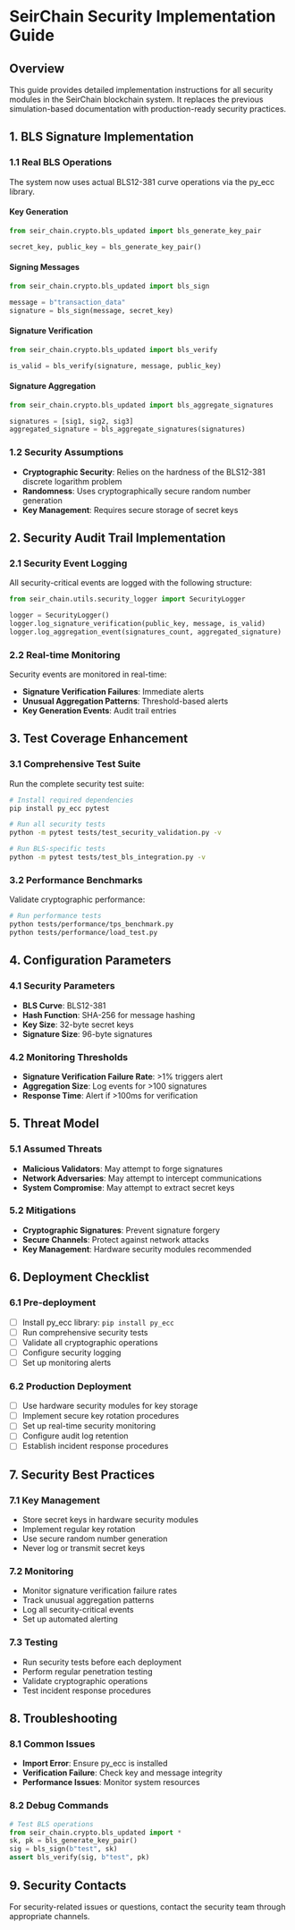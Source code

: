 # SeirChain Security Implementation Guide

## Overview
This guide provides detailed implementation instructions for all security modules in the SeirChain blockchain system. It replaces the previous simulation-based documentation with production-ready security practices.

## 1. BLS Signature Implementation

### 1.1 Real BLS Operations
The system now uses actual BLS12-381 curve operations via the py_ecc library.

#### Key Generation
```python
from seir_chain.crypto.bls_updated import bls_generate_key_pair

secret_key, public_key = bls_generate_key_pair()
```

#### Signing Messages
```python
from seir_chain.crypto.bls_updated import bls_sign

message = b"transaction_data"
signature = bls_sign(message, secret_key)
```

#### Signature Verification
```python
from seir_chain.crypto.bls_updated import bls_verify

is_valid = bls_verify(signature, message, public_key)
```

#### Signature Aggregation
```python
from seir_chain.crypto.bls_updated import bls_aggregate_signatures

signatures = [sig1, sig2, sig3]
aggregated_signature = bls_aggregate_signatures(signatures)
```

### 1.2 Security Assumptions
- **Cryptographic Security**: Relies on the hardness of the BLS12-381 discrete logarithm problem
- **Randomness**: Uses cryptographically secure random number generation
- **Key Management**: Requires secure storage of secret keys

## 2. Security Audit Trail Implementation

### 2.1 Security Event Logging
All security-critical events are logged with the following structure:

```python
from seir_chain.utils.security_logger import SecurityLogger

logger = SecurityLogger()
logger.log_signature_verification(public_key, message, is_valid)
logger.log_aggregation_event(signatures_count, aggregated_signature)
```

### 2.2 Real-time Monitoring
Security events are monitored in real-time:

- **Signature Verification Failures**: Immediate alerts
- **Unusual Aggregation Patterns**: Threshold-based alerts
- **Key Generation Events**: Audit trail entries

## 3. Test Coverage Enhancement

### 3.1 Comprehensive Test Suite
Run the complete security test suite:

```bash
# Install required dependencies
pip install py_ecc pytest

# Run all security tests
python -m pytest tests/test_security_validation.py -v

# Run BLS-specific tests
python -m pytest tests/test_bls_integration.py -v
```

### 3.2 Performance Benchmarks
Validate cryptographic performance:

```bash
# Run performance tests
python tests/performance/tps_benchmark.py
python tests/performance/load_test.py
```

## 4. Configuration Parameters

### 4.1 Security Parameters
- **BLS Curve**: BLS12-381
- **Hash Function**: SHA-256 for message hashing
- **Key Size**: 32-byte secret keys
- **Signature Size**: 96-byte signatures

### 4.2 Monitoring Thresholds
- **Signature Verification Failure Rate**: >1% triggers alert
- **Aggregation Size**: Log events for >100 signatures
- **Response Time**: Alert if >100ms for verification

## 5. Threat Model

### 5.1 Assumed Threats
- **Malicious Validators**: May attempt to forge signatures
- **Network Adversaries**: May attempt to intercept communications
- **System Compromise**: May attempt to extract secret keys

### 5.2 Mitigations
- **Cryptographic Signatures**: Prevent signature forgery
- **Secure Channels**: Protect against network attacks
- **Key Management**: Hardware security modules recommended

## 6. Deployment Checklist

### 6.1 Pre-deployment
- [ ] Install py_ecc library: `pip install py_ecc`
- [ ] Run comprehensive security tests
- [ ] Validate all cryptographic operations
- [ ] Configure security logging
- [ ] Set up monitoring alerts

### 6.2 Production Deployment
- [ ] Use hardware security modules for key storage
- [ ] Implement secure key rotation procedures
- [ ] Set up real-time security monitoring
- [ ] Configure audit log retention
- [ ] Establish incident response procedures

## 7. Security Best Practices

### 7.1 Key Management
- Store secret keys in hardware security modules
- Implement regular key rotation
- Use secure random number generation
- Never log or transmit secret keys

### 7.2 Monitoring
- Monitor signature verification failure rates
- Track unusual aggregation patterns
- Log all security-critical events
- Set up automated alerting

### 7.3 Testing
- Run security tests before each deployment
- Perform regular penetration testing
- Validate cryptographic operations
- Test incident response procedures

## 8. Troubleshooting

### 8.1 Common Issues
- **Import Error**: Ensure py_ecc is installed
- **Verification Failure**: Check key and message integrity
- **Performance Issues**: Monitor system resources

### 8.2 Debug Commands
```python
# Test BLS operations
from seir_chain.crypto.bls_updated import *
sk, pk = bls_generate_key_pair()
sig = bls_sign(b"test", sk)
assert bls_verify(sig, b"test", pk)
```

## 9. Security Contacts
For security-related issues or questions, contact the security team through appropriate channels.
